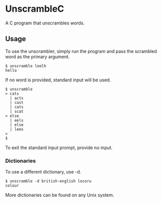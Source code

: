 # UnscrambleC

A C program that unscrambles words.

## Usage

To use the unscrambler, simply run the program and pass the scrambled word as the primary argument.

```console
$ unscramble loelh
hello
```

If no word is provided, standard input will be used.

```console
$ unscramble
> cats
  | acts
  | cast
  | cats
  | scat
> else
  | eels
  | else
  | lees
>
$
```

To exit the standard input prompt, provide no input.

### Dictionaries

To use a different dictionary, use -d.

```console
$ unscramble -d british-english locoru
colour
```

More dictionaries can be found on any Unix system.
